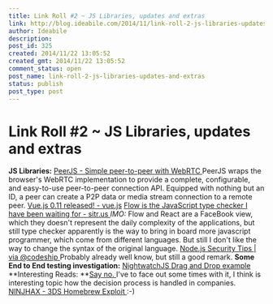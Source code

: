 ```yaml
---
title: Link Roll #2 ~ JS Libraries, updates and extras
link: http://blog.ideabile.com/2014/11/link-roll-2-js-libraries-updates-and-extras/
author: Ideabile
description: 
post_id: 325
created: 2014/11/22 13:05:52
created_gmt: 2014/11/22 13:05:52
comment_status: open
post_name: link-roll-2-js-libraries-updates-and-extras
status: publish
post_type: post
---
```

# Link Roll #2 ~ JS Libraries, updates and extras

**JS Libraries:** [PeerJS - Simple peer-to-peer with WebRTC ](http://peerjs.com/)PeerJS wraps the browser's WebRTC implementation to provide a complete, configurable, and easy-to-use peer-to-peer connection API. Equipped with nothing but an ID, a peer can create a P2P data or media stream connection to a remote peer. [Vue.js 0.11 released! - vue.js](http://vuejs.org/2014/11/09/vue-011-release/) [Flow is the JavaScript type checker I have been waiting for - sitr.us ](http://sitr.us/2014/11/21/flow-is-the-javascript-type-checker-i-have-been-waiting-for.html)_IMO:_ Flow and React are a FaceBook view, which they doesn't represent the daily complexity of the applications, but still type checker apparently is the way to bring in board more javascript programmer, which come from different languages. But still I don't like the way to change the syntax of the original language. [Node.js Security Tips | via @codeship ](https://blog.codeship.com/node-js-security-tips/)Probably already well know, but still a good remark. **Some End to End testing investigation:** [NightwatchJS Drag and Drop example ](https://www.robertkehoe.com/2014/05/nightwatchjs-drag-and-drop-example/) **Interesting Reads: **[Say no. ](http://boz.com/articles/say-no.html)I've to face out some times with it, I think is interesting topic how the decision process is handled in companies. [NINJHAX - 3DS Homebrew Exploit ](http://smealum.net/ninjhax/):-)[ ](http://smealum.net/ninjhax/)
